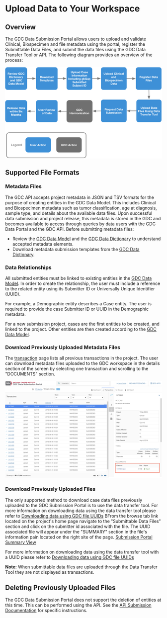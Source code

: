 # Upload Data to Your Workspace

## Overview

The GDC Data Submission Portal allows users to upload and validate Clinical, Biospecimen and file metadata using the portal, register the Submittable Data Files, and submit the data files using the GDC Data Transfer Tool or API. The following diagram provides an overview of the process:

[![GDC Data Submission Portal Workflow Upload](images/gdc-submission-portal-data-upload-workflow.png)](images/gdc-submission-portal-data-upload-workflow.png "Click to see the full image.")


## Supported File Formats

### Metadata Files

The GDC API accepts project metadata in JSON and TSV formats for the purpose of creating entities in the GDC Data Model. This includes Clinical and Biospecimen metadata such as tumor classification, age at diagnosis, sample type, and details about the available data files. Upon successful data submission and project release, this metadata is stored in the GDC and becomes available to access through queries by data users with the GDC Data Portal and the GDC API. Before submitting metadata files:

* Review the [GDC Data Model](https://gdc.cancer.gov/developers/gdc-data-model) and the [GDC Data Dictionary](/Data_Dictionary/) to understand accepted metadata elements.
* Download metadata submission templates from the [GDC Data Dictionary](/Data_Dictionary/).




### Data Relationships

All submitted entities must be linked to existing entities in the [GDC Data Model](../../Data/Data_Model/GDC_Data_Model.md). In order to create the relationship, the user must include a reference to the related entity using its Submitter ID or Universally Unique Identifier (UUID).

For example, a Demographic entity describes a Case entity. The user is required to provide the case Submitter ID or UUID in the Demographic metadata.

For a new submission project, cases are the first entities to be created, and linked to the project. Other entities are then created according to the [GDC Data Model](../../Data/Data_Model/GDC_Data_Model.md).

### Download Previously Uploaded Metadata Files

The [transaction](Transactions.md) page lists all previous transactions in the project. The user can download metadata files uploaded to the GDC workspace in the details section of the screen by selecting one transaction and scrolling to the "DOCUMENTS" section.


[![Transaction Original Files](images/GDC_Submission_Transactions_Original_Files_2.png)](images/GDC_Submission_Transactions_Original_Files_2.png "Click to see the full image.")

### Download Previously Uploaded Files

The only supported method to download case data files previously uploaded to the GDC Submission Portal is to use the data transfer tool. For more information on downloading data using the data transfer tool please refer to [Downloading data using GDC file UUIDs](https://docs.gdc.cancer.gov/Data_Transfer_Tool/Users_Guide/Data_Download_and_Upload/#downloading-data-using-gdc-file-uuids) BFrom the browse tab link located on the project's home page navigate to the "Submittable Data Files" section and click on the submitter id associated with the file.  The UUID associated file will appear under the "SUMMARY" section in the file's information pain located on the right site of the page. [Submission Portal Summary View](images/gdc-submission-portal_image_summary_submission_UUID.png)  

For more information on downloading data using the data transfer tool with a UUID please refer to [Downloading data using GDC file UUIDs](https://docs.gdc.cancer.gov/Data_Transfer_Tool/Users_Guide/Data_Download_and_Upload/#downloading-data-using-gdc-file-uuids)

__Note:__ When submittable data files are uploaded through the Data Transfer Tool they are not displayed as transactions.

## Deleting Previously Uploaded Files

The GDC Data Submission Portal does not support the deletion of entities at this time. This can be performed using the API. See the [API Submission Documentation](../../API/Users_Guide/Submission/#deleting-entities) for specific instructions.
